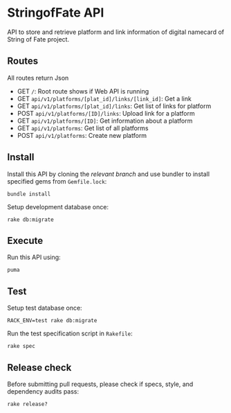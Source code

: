 # StringofFate API

API to store and retrieve platform and link information of digital namecard of String of Fate project.

## Routes

All routes return Json

- GET  `/`: Root route shows if Web API is running
- GET  `api/v1/platforms/[plat_id]/links/[link_id]`: Get a link
- GET  `api/v1/platforms/[plat_id]/links`: Get list of links for platform
- POST `api/v1/platforms/[ID]/links`: Upload link for a platform
- GET  `api/v1/platforms/[ID]`: Get information about a platform
- GET  `api/v1/platforms`: Get list of all platforms
- POST `api/v1/platforms`: Create new platform

## Install

Install this API by cloning the *relevant branch* and use bundler to install specified gems from `Gemfile.lock`:

```shell
bundle install
```

Setup development database once:

```shell
rake db:migrate
```

## Execute

Run this API using:

```shell
puma
```

## Test

Setup test database once:

```shell
RACK_ENV=test rake db:migrate
```

Run the test specification script in `Rakefile`:

```shell
rake spec
```

## Release check

Before submitting pull requests, please check if specs, style, and dependency audits pass:

```shell
rake release?
```